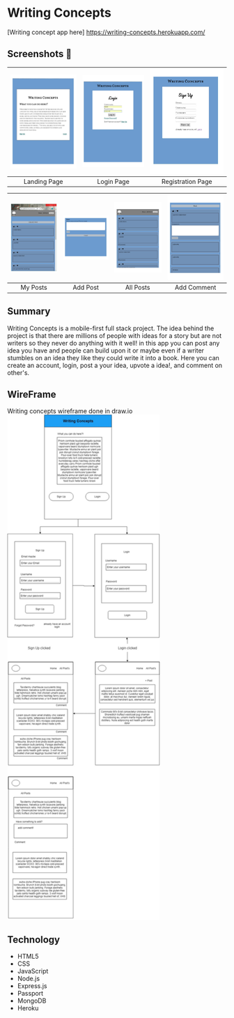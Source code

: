 # Writing Concepts
[Writing concept app here] https://writing-concepts.herokuapp.com/

## Screenshots 📸
| <img alt="Landing Page" src="https://github.com/ChrisGantz/stories-client/blob/master/assets/landingpage.jpg" width="350"> | <img alt="Login Page" src="https://github.com/ChrisGantz/stories-client/blob/master/assets/login.jpg" width="350"> | <img alt="Registration Page" src="https://github.com/ChrisGantz/stories-client/blob/master/assets/sign-up.jpg" width="350"> |
|:---:|:---:|:---:|
| Landing Page | Login Page | Registration Page |

| <img alt="My Posts" src="https://github.com/ChrisGantz/stories-client/blob/master/assets/dashboard.jpg" width="350"> | <img alt="add Post" src="https://github.com/ChrisGantz/stories-client/blob/master/assets/postpg.jpg" width="350"> | <img alt="All Posts" src="https://github.com/ChrisGantz/stories-client/blob/master/assets/allposts.jpg" width="350"> | <img alt="comment post" src="https://github.com/ChrisGantz/stories-client/blob/master/assets/commentspg.jpg" width="350"> |
|:---:|:---:|:---:|:---:|
| My Posts | Add Post | All Posts | Add Comment |

## Summary
Writing Concepts is a mobile-first full stack project. The idea behind the project is that there are millions of people with ideas for a story but are not writers so they never do anything with it well! in this app you can post any idea you have and people can build upon it or maybe even if a writer stumbles on an idea they like they could write it into a book. Here you can create an account, login, post a your idea, upvote a idea!, and comment on other's.

## WireFrame
Writing concepts wireframe done in draw.io
<img alt="Landing Page" src="https://github.com/ChrisGantz/stories-client/blob/master/assets/WireFrameWritingConcepts.jpg" width="350">


## Technology

* HTML5
* CSS
* JavaScript
* Node.js
* Express.js
* Passport
* MongoDB
* Heroku
